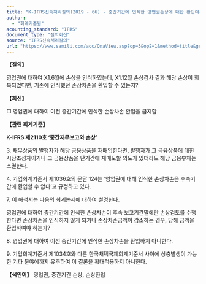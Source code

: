 ```yaml
---
title: "K-IFRS신속처리질의(2019 - 66) - 중간기간에 인식한 영업권손상에 대한 환입여부"
author:
  - "회계기준원"
acounting_standard: "IFRS"
document_type: "질의회신"
source: "IFRS신속처리질의"
url: "https://www.samili.com/acc/QnaView.asp?op=3&op2=1&method=title&group=2124-15;1&orgcode=3&searchword=&page=37&code=K%2DIFRS%EC%8B%A0%EC%86%8D%EC%B2%98%EB%A6%AC%EC%A7%88%EC%9D%98%2D66%3A201906"
---
```

**【질의】**

  

영업권에 대하여 X1.6월에 손상을 인식하였는데, X1.12월 손상검사 결과 해당 손상이 회복되었다면, 기존에 인식했던 손상차손을 환입할 수 있는지?

  
  

**【회신】**

  

□ 영업권에 대하여 이전 중간기간에 인식한 손상차손 환입을 금지함

  
  

**【관련 회계기준】**

  

**K-IFRS 제2110호 ‘중간재무보고와 손상’**

  

3\. 채무상품의 발행자가 해당 금융상품을 재매입한다면, 발행자가 그 금융상품에 대한 시장조성자이거나 그 금융상품을 단기간에 재매도할 의도가 있더라도 해당 금융부채는 소멸한다.

  

4\. 기업회계기준서 제1036호의 문단 124는 ‘영업권에 대해 인식한 손상차손은 후속기간에 환입할 수 없다’고 규정하고 있다.

  

7\. 이 해석서는 다음의 회계논제에 대하여 설명한다.

영업권에 대하여 중간기간에 인식한 손상차손이 후속 보고기간말에만 손상검토를 수행한다면 손상차손을 인식하지 않게 되거나 손상차손금액이 감소하는 경우, 당해 금액을 환입하여야 하는가?

  

8\. 영업권에 대하여 이전 중간기간에 인식한 손상차손을 환입하지 아니한다.

  

9\. 기업회계기준서 제1034호와 다른 한국채택국제회계기준서 사이에 상충발생이 가능한 기타 분야에까지 유추하여 이 결론을 확대적용하지 아니한다.

  
  

**【색인어】** 영업권, 중간기간 손상, 손상환입
